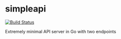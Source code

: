 # simpleapi
[![Build Status](https://travis-ci.org/amartorelli/simpleapi.svg?branch=master)](https://travis-ci.org/amartorelli/simpleapi)

Extremely minimal API server in Go with two endpoints
